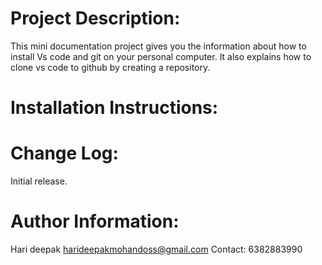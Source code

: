# Project Description:

This mini documentation project gives you the information about how to install Vs code and git on your personal computer.
It also explains how to clone vs code to github by creating a repository.

# Installation Instructions:

# Change Log:

Initial release.

# Author Information:

Hari deepak 
harideepakmohandoss@gmail.com
Contact: 6382883990
